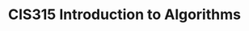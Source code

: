 ---
title: "CIS315 Introduction to Algorithms"
collection: teaching
type: "Teaching assistant"
# permalink: /teaching/2014-spring-teaching-1
venue: "University of Oregon, Computer and Information Science"
# date: 2014-01-01
location: "Eugene, USA"
---